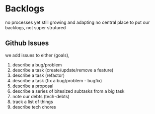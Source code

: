 # Backlogs

no processes yet
still growing and adapting
no central place to put our backlogs, not super strutured

## Github Issues

we add issues to either (goals),

1. describe a bug/problem
2. describe a task (create/update/remove a feature)
3. describe a task (refactor)
4. describe a task (fix a bug/problem - bugfix)
5. describe a proposal
6. describe a series of bitesized subtasks from a big task
7. note our debts (tech-debts)
8. track a list of things
9. describe tech chores
